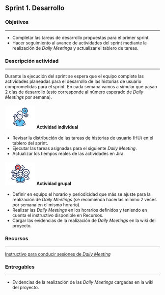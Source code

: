 ## Sprint 1. Desarrollo

### Objetivos
---

* Completar las tareas de desarrollo propuestas para el primer sprint.
* Hacer seguimiento al avance de actividades del sprint mediante la realización de *Daily Meetings* y actualizar el tablero de tareas.


### Descripción actividad
---
Durante la ejecución del sprint se espera que el equipo complete las actividades planeadas para el desarrollo de las historias de usuario comprometidas para el sprint. En cada semana vamos a simular que pasan 2 días de desarrollo (esto corresponde al número esperado de *Daily Meetings* por semana).

#### ![](./../../../assets/images/individuo.png) Actividad individual

* Revisar la distribución de las tareas de historias de usuario (HU) en el tablero del sprint.
* Ejecutar las tareas asignadas para el siguiente *Daily Meeting*.
* Actualizar los tiempos reales de las actividades en Jira. 

#### ![](./../../../assets/images/grupo.png) Actividad grupal

* Definir en equipo el horario y periodicidad que más se ajuste para la realización de *Daily Meetings* (se recomienda hacerlas mínimo 2 veces por semana en el mismo horario).
* Realizar las *Daily Meetings* en los horarios definidos y teniendo en cuenta el instructivo disponible en Recursos.
* Cargar las evidencias de la realización de *Daily Meetings* en la wiki del proyecto.

### Recursos 
---

[Instructivo para conducir sesiones de *Daily Meeting*](../semana4/s4_daily_meeting)


### Entregables
---

* Evidencias de la realización de las *Daily Meetings* cargadas en la wiki del proyecto.

